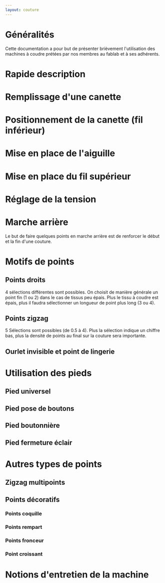 ```yaml
---
layout: couture
---
```

# Généralités 

Cette documentation a pour but de présenter brièvement l'utilisation des
machines à coudre prétées par nos membres au fablab et à ses adhérents.

# Rapide description

# Remplissage d'une canette

# Positionnement de la canette (fil inférieur)

# Mise en place de l'aiguille

# Mise en place du fil supérieur

# Réglage de la tension

# Marche arrière

Le but de faire quelques points en marche arrière est de renforcer le début et
la fin d'une couture.

# Motifs de points

## Points droits

4 sélections différentes sont possibles. On choisit de manière générale un
point fin (1 ou 2) dans le cas de tissus peu épais. Plus le tissu à coudre est
épais, plus il faudra sélectionner un longueur de point plus long (3 ou 4).

## Points zigzag

5 Sélections sont possibles (de 0.5 à 4). Plus la sélection indique un chiffre
bas, plus la densité de points au final sur la couture sera importante.

## Ourlet invisible et point de lingerie

# Utilisation des pieds

## Pied universel

## Pied pose de boutons

## Pied boutonnière

## Pied fermeture éclair

# Autres types de points

## Zigzag multipoints

## Points décoratifs

### Points coquille

### Points rempart

### Points fronceur

### Point croissant

# Notions d'entretien de la machine


